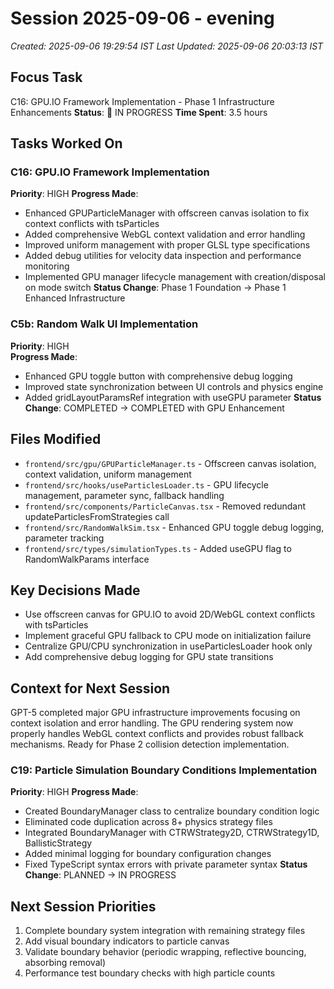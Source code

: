 # Session 2025-09-06 - evening
*Created: 2025-09-06 19:29:54 IST*
*Last Updated: 2025-09-06 20:03:13 IST*

## Focus Task
C16: GPU.IO Framework Implementation - Phase 1 Infrastructure Enhancements
**Status**: 🔄 IN PROGRESS
**Time Spent**: 3.5 hours

## Tasks Worked On
### C16: GPU.IO Framework Implementation
**Priority**: HIGH
**Progress Made**:
- Enhanced GPUParticleManager with offscreen canvas isolation to fix context conflicts with tsParticles
- Added comprehensive WebGL context validation and error handling
- Improved uniform management with proper GLSL type specifications
- Added debug utilities for velocity data inspection and performance monitoring
- Implemented GPU manager lifecycle management with creation/disposal on mode switch
**Status Change**: Phase 1 Foundation → Phase 1 Enhanced Infrastructure

### C5b: Random Walk UI Implementation
**Priority**: HIGH  
**Progress Made**:
- Enhanced GPU toggle button with comprehensive debug logging
- Improved state synchronization between UI controls and physics engine
- Added gridLayoutParamsRef integration with useGPU parameter
**Status Change**: COMPLETED → COMPLETED with GPU Enhancement

## Files Modified
- `frontend/src/gpu/GPUParticleManager.ts` - Offscreen canvas isolation, context validation, uniform management
- `frontend/src/hooks/useParticlesLoader.ts` - GPU lifecycle management, parameter sync, fallback handling
- `frontend/src/components/ParticleCanvas.tsx` - Removed redundant updateParticlesFromStrategies call
- `frontend/src/RandomWalkSim.tsx` - Enhanced GPU toggle debug logging, parameter tracking
- `frontend/src/types/simulationTypes.ts` - Added useGPU flag to RandomWalkParams interface

## Key Decisions Made
- Use offscreen canvas for GPU.IO to avoid 2D/WebGL context conflicts with tsParticles
- Implement graceful GPU fallback to CPU mode on initialization failure
- Centralize GPU/CPU synchronization in useParticlesLoader hook only
- Add comprehensive debug logging for GPU state transitions

## Context for Next Session
GPT-5 completed major GPU infrastructure improvements focusing on context isolation and error handling. The GPU rendering system now properly handles WebGL context conflicts and provides robust fallback mechanisms. Ready for Phase 2 collision detection implementation.

### C19: Particle Simulation Boundary Conditions Implementation  
**Priority**: HIGH
**Progress Made**:
- Created BoundaryManager class to centralize boundary condition logic
- Eliminated code duplication across 8+ physics strategy files
- Integrated BoundaryManager with CTRWStrategy2D, CTRWStrategy1D, BallisticStrategy
- Added minimal logging for boundary configuration changes
- Fixed TypeScript syntax errors with private parameter syntax
**Status Change**: PLANNED → IN PROGRESS

## Next Session Priorities
1. Complete boundary system integration with remaining strategy files
2. Add visual boundary indicators to particle canvas
3. Validate boundary behavior (periodic wrapping, reflective bouncing, absorbing removal)
4. Performance test boundary checks with high particle counts
